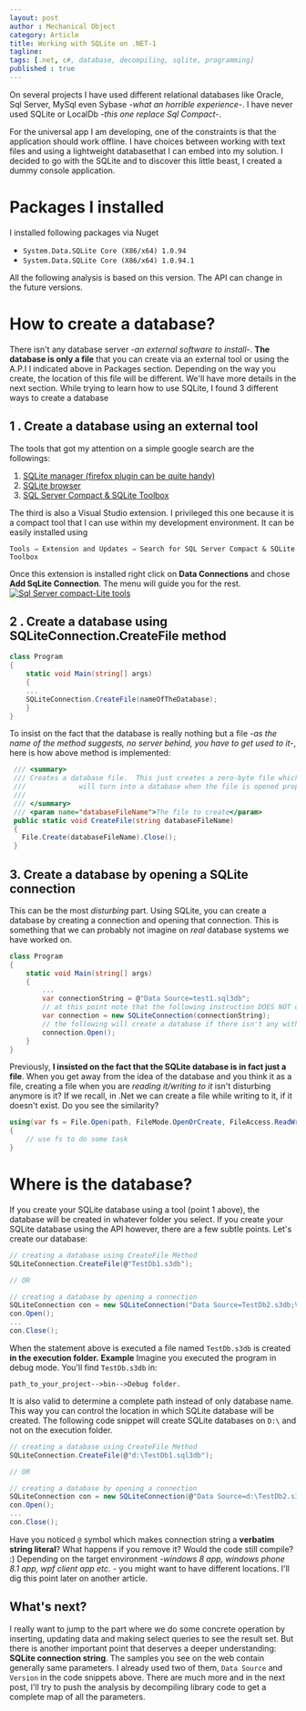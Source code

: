 ```yaml
---
layout: post
author : Mechanical Object
category: Article
title: Working with SQLite on .NET-1
tagline: 
tags: [.net, c#, database, decompiling, sqlite, programming]
published : true
---
```

On several projects I have used different relational databases like Oracle, Sql Server, MySql even Sybase _-what an horrible experience-_. I have never used SQLite or LocalDb _-this one replace Sql Compact-_.

For the universal app I am developing, one of the constraints is that the application should work offline. I have choices between working with text files and using a lightweight databasethat I can embed into my solution. I decided to go with the SQLite and to discover this little beast, I created a dummy console application.

<!--more-->

# Packages I installed

I installed following packages via Nuget 

* `System.Data.SQLite Core (X86/x64) 1.0.94`
* `System.Data.SQLite Core (X86/x64) 1.0.94.1`

All the following analysis is based on this version. The API can change in the future versions.

# How to create a database?

There isn't any database server _-an external software to install-_. **The database is only a file** that you can create via an external tool or using the A.P.I I indicated above in Packages section. Depending on the way you create, the location of this file will be different. We'll have more details in the next section. While trying to learn how to use SQLite, I found 3 different ways to create a database

## 1 . Create a database using an external tool

The tools that got my attention on a simple google search are the followings:

1.  [SQLite manager (firefox plugin can be quite handy)](https://addons.mozilla.org/en-US/firefox/addon/sqlite-manager/)
2.  [SQLite browser](http://sourceforge.net/projects/sqlitebrowser/)
3.  [SQL Server Compact & SQLite Toolbox](http://sqlcetoolbox.codeplex.com/)

The third is also a Visual Studio extension. I privileged this one because it is a compact tool that I can use within my development environment. It can be easily installed using

```
Tools ⇒ Extension and Updates ⇒ Search for SQL Server Compact & SQLite Toolbox
```

Once this extension is installed right click on **Data Connections** and chose **Add SqLite Connection**. The menu will guide you for the rest.[![Sql Server compact-Lite tools](http://blog.mechanicalobject.com/wp-content/uploads/2015/01/Sql-Server-compact-Lite-tools.png)](http://blog.mechanicalobject.com/wp-content/uploads/2015/01/Sql-Server-compact-Lite-tools.png)

## 2 . Create a database using SQLiteConnection.CreateFile method

```csharp
class Program
{
    static void Main(string[] args)
    {
    ...
    SQLiteConnection.CreateFile(nameOfTheDatabase);
    }
}
```

To insist on the fact that the database is really nothing but a file _-as the name of the method suggests, no server behind, you have to get used to it-_, here is how above method is implemented:

```csharp
 /// <summary>
 /// Creates a database file.  This just creates a zero-byte file which SQLite
 ///             will turn into a database when the file is opened properly.
 /// 
 /// </summary>
 /// <param name="databaseFileName">The file to create</param>
 public static void CreateFile(string databaseFileName)
 {
   File.Create(databaseFileName).Close();
 }
```

## 3\. Create a database by opening a SQLite connection

This can be the most _disturbing_ part. Using SQLite, you can create a database by creating a connection and opening that connection. This is something that we can probably not imagine on _real_ database systems we have worked on.

```csharp
class Program
{
    static void Main(string[] args)
    {
        ...
        var connectionString = @"Data Source=test1.sql3db";
        // at this point note that the following instruction DOES NOT create any SQLite database
        var connection = new SQLiteConnection(connectionString);
        // the following will create a database if there isn't any with the same name
        connection.Open();
    }
}
```

Previously, **I insisted on the fact that the SQLite database is in fact just a file**. When you get away from the idea of the database and you think it as a file, creating a file when you are _reading it/writing to it_ isn't disturbing anymore is it? If we recall, in .Net we can create a file while writing to it, if it doesn't exist. Do you see the similarity?

```csharp
using(var fs = File.Open(path, FileMode.OpenOrCreate, FileAccess.ReadWrite))
{
    // use fs to do some task 
}
```

# Where is the database?

If you create your SQLite database using a tool (point 1 above), the database will be created in whatever folder you select. If you create your SQLite database using the API however, there are a few subtle points. Let's create our database:

```csharp
// creating a database using CreateFile Method
SQLiteConnection.CreateFile(@"TestDb1.s3db");

// OR

// creating a database by opening a connection
SQLiteConnection con = new SQLiteConnection("Data Source=TestDb2.s3db;Version=3;");
con.Open();
...
con.Close();
```

When the statement above is executed a file named `TestDb.s3db` is created **in the execution folder.** **Example** Imagine you executed the program in debug mode. You'll find `TestDb.s3db` in:

```
path_to_your_project-->bin-->Debug folder.
```

It is also valid to determine a complete path instead of only database name. This way you can control the location in which SQLite database will be created. The following code snippet will create SQLite databases on `D:\` and not on the execution folder.

```csharp
// creating a database using CreateFile Method
SQLiteConnection.CreateFile(@"d:\TestDb1.sql3db");

// OR

// creating a database by opening a connection
SQLiteConnection con = new SQLiteConnection(@"Data Source=d:\TestDb2.s3db;Version=3;");
con.Open();
...
con.Close();
```

Have you noticed `@` symbol which makes connection string a **verbatim string literal**? What happens if you remove it? Would the code still compile? :) Depending on the target environment _-windows 8 app, windows phone 8.1 app, wpf client app etc. -_ you might want to have different locations. I'll dig this point later on another article.

## What's next?

I really want to jump to the part where we do some concrete operation by inserting, updating data and making select queries to see the result set. But there is another important point that deserves a deeper understanding: **SQLite connection string**. The samples you see on the web contain generally same parameters. I already used two of them, `Data Source` and `Version` in the code snippets above. There are much more and in the next post, I'll try to push the analysis by decompiling library code to get a complete map of all the parameters.